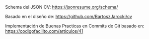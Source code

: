 Schema del JSON CV:
https://jsonresume.org/schema/

Basado en el diseño de:
https://github.com/BartoszJarocki/cv


Implementación de Buenas Practicas en Commits de Git basado en:
https://codigofacilito.com/articulos/41